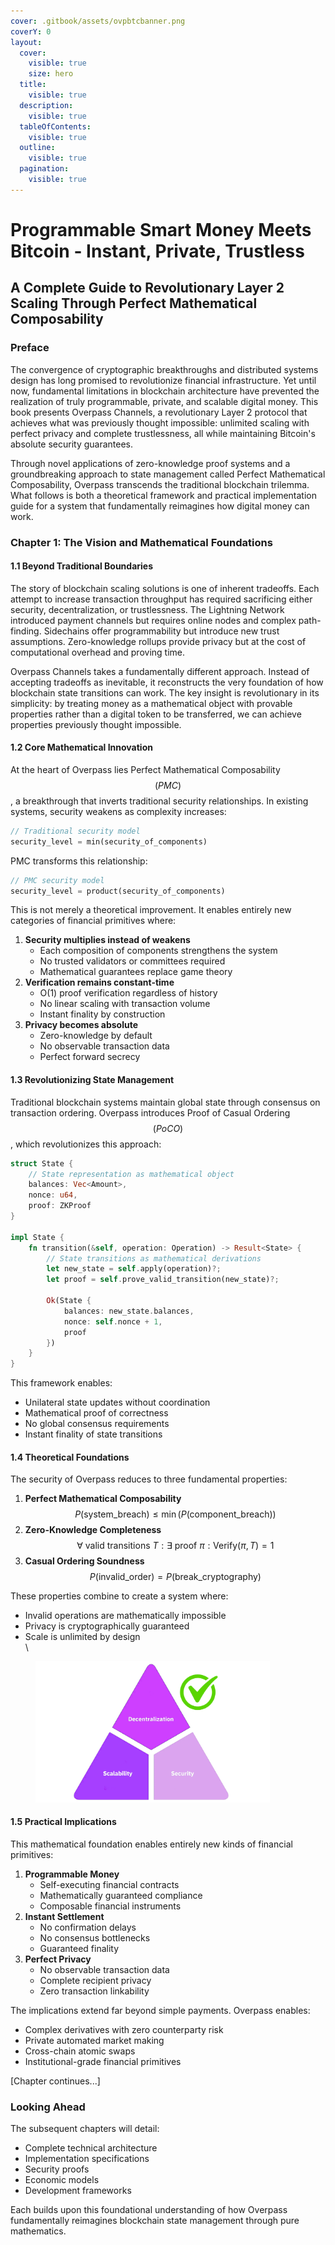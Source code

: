 ```yaml
---
cover: .gitbook/assets/ovpbtcbanner.png
coverY: 0
layout:
  cover:
    visible: true
    size: hero
  title:
    visible: true
  description:
    visible: true
  tableOfContents:
    visible: true
  outline:
    visible: true
  pagination:
    visible: true
---
```


# Programmable Smart Money Meets Bitcoin - Instant, Private, Trustless

## A Complete Guide to Revolutionary Layer 2 Scaling Through Perfect Mathematical Composability

### Preface

The convergence of cryptographic breakthroughs and distributed systems design has long promised to revolutionize financial infrastructure. Yet until now, fundamental limitations in blockchain architecture have prevented the realization of truly programmable, private, and scalable digital money. This book presents Overpass Channels, a revolutionary Layer 2 protocol that achieves what was previously thought impossible: unlimited scaling with perfect privacy and complete trustlessness, all while maintaining Bitcoin's absolute security guarantees.

Through novel applications of zero-knowledge proof systems and a groundbreaking approach to state management called Perfect Mathematical Composability, Overpass transcends the traditional blockchain trilemma. What follows is both a theoretical framework and practical implementation guide for a system that fundamentally reimagines how digital money can work.

### Chapter 1: The Vision and Mathematical Foundations

#### 1.1 Beyond Traditional Boundaries

The story of blockchain scaling solutions is one of inherent tradeoffs. Each attempt to increase transaction throughput has required sacrificing either security, decentralization, or trustlessness. The Lightning Network introduced payment channels but requires online nodes and complex path-finding. Sidechains offer programmability but introduce new trust assumptions. Zero-knowledge rollups provide privacy but at the cost of computational overhead and proving time.

Overpass Channels takes a fundamentally different approach. Instead of accepting tradeoffs as inevitable, it reconstructs the very foundation of how blockchain state transitions can work. The key insight is revolutionary in its simplicity: by treating money as a mathematical object with provable properties rather than a digital token to be transferred, we can achieve properties previously thought impossible.

#### 1.2 Core Mathematical Innovation

At the heart of Overpass lies Perfect Mathematical Composability $$(PMC)$$, a breakthrough that inverts traditional security relationships. In existing systems, security weakens as complexity increases:

```rust
// Traditional security model
security_level = min(security_of_components)
```

PMC transforms this relationship:

```rust
// PMC security model
security_level = product(security_of_components)
```

This is not merely a theoretical improvement. It enables entirely new categories of financial primitives where:

1. **Security multiplies instead of weakens**
   * Each composition of components strengthens the system
   * No trusted validators or committees required
   * Mathematical guarantees replace game theory
2. **Verification remains constant-time**
   * O(1) proof verification regardless of history
   * No linear scaling with transaction volume
   * Instant finality by construction
3. **Privacy becomes absolute**
   * Zero-knowledge by default
   * No observable transaction data
   * Perfect forward secrecy

#### 1.3 Revolutionizing State Management

Traditional blockchain systems maintain global state through consensus on transaction ordering. Overpass introduces Proof of Casual Ordering $$(PoCO)$$, which revolutionizes this approach:

```rust
struct State {
    // State representation as mathematical object
    balances: Vec<Amount>,
    nonce: u64,
    proof: ZKProof
}

impl State {
    fn transition(&self, operation: Operation) -> Result<State> {
        // State transitions as mathematical derivations
        let new_state = self.apply(operation)?;
        let proof = self.prove_valid_transition(new_state)?;
        
        Ok(State {
            balances: new_state.balances,
            nonce: self.nonce + 1,
            proof
        })
    }
}
```

This framework enables:

* Unilateral state updates without coordination
* Mathematical proof of correctness
* No global consensus requirements
* Instant finality of state transitions

#### 1.4 Theoretical Foundations

The security of Overpass reduces to three fundamental properties:

1. **Perfect Mathematical Composability** \
   $$P(\text{system_breach}) \leq \min(P(\text{component_breach}))$$
2. **Zero-Knowledge Completeness**\
   &#x20;$$\forall \text{ valid transitions } T: \exists \text{ proof } \pi : \text{Verify}(\pi, T) = 1$$
3. **Casual Ordering Soundness** \
   $$P(\text{invalid_order}) = P(\text{break_cryptography})$$

These properties combine to create a system where:

* Invalid operations are mathematically impossible
* Privacy is cryptographically guaranteed
* Scale is unlimited by design\
  \


<figure><img src=".gitbook/assets/tri (1).png" alt="" width="375"><figcaption></figcaption></figure>

#### 1.5 Practical Implications

This mathematical foundation enables entirely new kinds of financial primitives:

1. **Programmable Money**
   * Self-executing financial contracts
   * Mathematically guaranteed compliance
   * Composable financial instruments
2. **Instant Settlement**
   * No confirmation delays
   * No consensus bottlenecks
   * Guaranteed finality
3. **Perfect Privacy**
   * No observable transaction data
   * Complete recipient privacy
   * Zero transaction linkability

The implications extend far beyond simple payments. Overpass enables:

* Complex derivatives with zero counterparty risk
* Private automated market making
* Cross-chain atomic swaps
* Institutional-grade financial primitives

\[Chapter continues...]

### Looking Ahead

The subsequent chapters will detail:

* Complete technical architecture
* Implementation specifications
* Security proofs
* Economic models
* Development frameworks

Each builds upon this foundational understanding of how Overpass fundamentally reimagines blockchain state management through pure mathematics.
